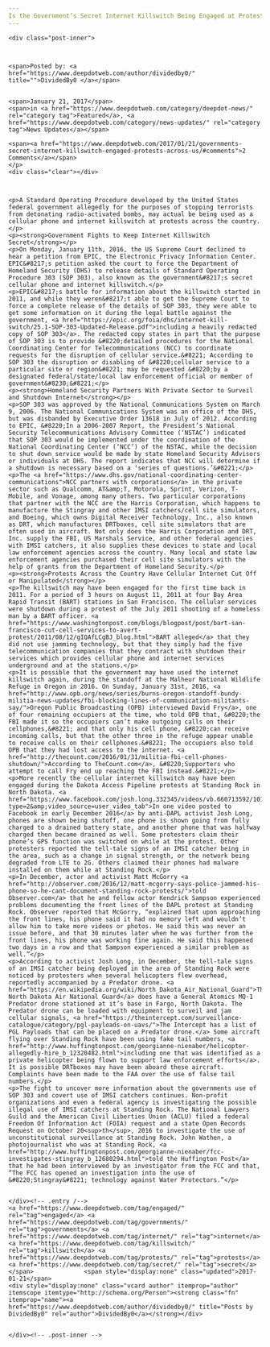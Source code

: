 ```yaml
---
Is the Government’s Secret Internet Killswitch Being Engaged at Protests Across the US?"
---
```

<article class="post-listing post-17644 post type-post status-publish format-standard has-post-thumbnail hentry  tag-engaged tag-governments tag-internet tag-killswitch tag-protests tag-secret">
    
    <div class="post-inner">
    
    
        
    <span>Posted by: <a href="https://www.deepdotweb.com/author/dividedby0/" title="">DividedBy0 </a></span>
    
    
    <span>January 21, 2017</span>
    <span>in <a href="https://www.deepdotweb.com/category/deepdot-news/" rel="category tag">Featured</a>, <a href="https://www.deepdotweb.com/category/news-updates/" rel="category tag">News Updates</a></span>
    
    <span><a href="https://www.deepdotweb.com/2017/01/21/governments-secret-internet-killswitch-engaged-protests-across-us/#comments">2 Comments</a></span>
    </p>
    <div class="clear"></div>
    
    
    
    <p>A Standard Operating Procedure developed by the United States federal government allegedly for the purposes of stopping terrorists from detonating radio-activated bombs, may actual be being used as a cellular phone and internet killswitch at protests across the country.</p>
    <p><strong>Government Fights to Keep Internet Killswitch Secret</strong></p>
    <p>On Monday, January 11th, 2016, the US Supreme Court declined to hear a petition from EPIC, the Electronic Privacy Information Center. EPIC&#8217;s petition asked the court to force the Department of Homeland Security (DHS) to release details of Standard Operating Procedure 303 (SOP 303), also known as the government&#8217;s secret cellular phone and internet killswitch.</p>
    <p>EPIC&#8217;s battle for information about the killswitch started in 2011, and while they weren&#8217;t able to get the Supreme Court to force a complete release of the details of SOP 303, they were able to get some information on it during the legal battle against the government, <a href="https://epic.org/foia/dhs/internet-kill-switch/25.1-SOP-303-Updated-Release.pdf">including a heavily redacted copy of SOP 303</a>. The redacted copy states in part that the purpose of SOP 303 is to provide &#8220;detailed procedures for the National Coordinating Center for Telecommunications (NCC) to coordinate requests for the disruption of cellular service.&#8221; According to SOP 303 the disruption or disabling of &#8220;cellular service to a particular site or region&#8221; may be requested &#8220;by a designated federal/state/local law enforcement official or member of government&#8230;&#8221;</p>
    <p><strong>Homeland Security Partners With Private Sector to Surveil and Shutdown Internet</strong></p>
    <p>SOP 303 was approved by the National Communications System on March 9, 2006. The National Communications System was an office of the DHS, but was disbanded by Executive Order 13618 in July of 2012. According to EPIC, &#8220;In a 2006-2007 Report, the President’s National Security Telecommunications Advisory Committee (‘NSTAC’) indicated that SOP 303 would be implemented under the coordination of the National Coordinating Center (‘NCC’) of the NSTAC, while the decision to shut down service would be made by state Homeland Security Advisors or individuals at DHS. The report indicates that NCC will determine if a shutdown is necessary based on a ‘series of questions.’&#8221;</p>
    <p>The <a href="https://www.dhs.gov/national-coordinating-center-communications">NCC partners with corporations</a> in the private sector such as Qualcomm, AT&amp;T, Motorola, Sprint, Verizon, T-Mobile, and Vonage, among many others. Two particular corporations that partner with the NCC are the Harris Corporation, which happens to manufacture the Stingray and other IMSI catchers/cell site simulators, and Boeing, which owns Digital Receiver Technology, Inc., also known as DRT, which manufactures DRTboxes, cell site simulators that are often used in aircraft. Not only does the Harris Corporation and DRT, Inc. supply the FBI, US Marshals Service, and other federal agencies with IMSI catchers, it also supplies these devices to state and local law enforcement agencies across the country. Many local and state law enforcement agencies purchased their cell site simulators with the help of grants from the Department of Homeland Security.</p>
    <p><strong>Protests Across the Country Have Cellular Internet Cut Off or Manipulated</strong></p>
    <p>The killswitch may have been engaged for the first time back in 2011. For a period of 3 hours on August 11, 2011 at four Bay Area Rapid Transit (BART) stations in San Francisco. The cellular services were shutdown during a protest of the July 2011 shooting of a homeless man by a BART officer. <a href="https://www.washingtonpost.com/blogs/blogpost/post/bart-san-francisco-cut-cell-services-to-avert-protest/2011/08/12/gIQAfLCgBJ_blog.html">BART alleged</a> that they did not use jamming technology, but that they simply had the five telecommunication companies that they contract with shutdown their services which provides cellular phone and internet services underground and at the stations.</p>
    <p>It is possible that the government may have used the internet killswitch again, during the standoff at the Malheur National Wildlife Refuge in Oregon in 2016. On Sunday, January 31st, 2016, <a href="http://www.opb.org/news/series/burns-oregon-standoff-bundy-militia-news-updates/fbi-blocking-lines-of-communication-militants-say/">Oregon Public Broadcasting (OPB) interviewed David Fry</a>, one of four remaining occupiers at the time, who told OPB that, &#8220;the FBI made it so the occupiers can’t make outgoing calls on their cellphones,&#8221; and that only his cell phone, &#8220;can receive incoming calls, but that the other three in the refuge appear unable to receive calls on their cellphones.&#8221; The occupiers also told OPB that they had lost access to the internet. <a href="http://thecount.com/2016/01/31/militia-fbi-cell-phones-shutdown/">According to TheCount.com</a>, &#8220;Supporters who attempt to call Fry end up reaching the FBI instead.&#8221;</p>
    <p>More recently the cellular internet killswitch may have been engaged during the Dakota Access Pipeline protests at Standing Rock in North Dakota. <a href="https://www.facebook.com/josh.long.332345/videos/vb.660713592/10154850700133593/?type=2&amp;video_source=user_video_tab">In one video posted to Facebook in early December 2016</a> by anti-DAPL activist Josh Long, phones are shown being shutoff, one phone is shown going from fully charged to a drained battery state, and another phone that was halfway charged then became drained as well. Some protesters claim their phone’s GPS function was switched on while at the protest. Other protesters reported the tell-tale signs of an IMSI catcher being in the area, such as a change in signal strength, or the network being degraded from LTE to 2G. Others claimed their phones had malware installed on them while at Standing Rock.</p>
    <p>In December, actor and activist Matt McGorry <a href="http://observer.com/2016/12/matt-mcgorry-says-police-jammed-his-phone-so-he-cant-document-standing-rock-protests/">told Observer.com</a> that he and fellow actor Kendrick Sampson experienced problems documenting the front lines of the DAPL protest at Standing Rock. Observer reported that McGorry, “explained that upon approaching the front lines, his phone said it had no memory left and wouldn’t allow him to take more videos or photos. He said this was never an issue before, and that 30 minutes later when he was further from the front lines, his phone was working fine again. He said this happened two days in a row and that Sampson experienced a similar problem as well.”</p>
    <p>According to activist Josh Long, in December, the tell-tale signs of an IMSI catcher being deployed in the area of Standing Rock were noticed by protesters when several helicopters flew overhead, reportedly accompanied by a Predator drone. <a href="https://en.wikipedia.org/wiki/North_Dakota_Air_National_Guard">The North Dakota Air National Guard</a> does have a General Atomics MQ-1 Predator drone stationed at it’s base in Fargo, North Dakota. The Predator drone can be loaded with equipment to surveil and jam cellular signals, <a href="https://theintercept.com/surveillance-catalogue/category/pgl-payloads-on-uavs/">The Intercept has a list of PGL Payloads that can be placed on a Predator drone.</a> Some aircraft flying over Standing Rock have been using fake tail numbers, <a href="http://www.huffingtonpost.com/georgianne-nienaber/helicopter-allegedly-hire_b_12320482.html">including one that was identified as a private helicopter being flown to support law enforcement efforts</a>. It is possible DRTboxes may have been aboard these aircraft. Complaints have been made to the FAA over the use of false tail numbers.</p>
    <p>The fight to uncover more information about the governments use of SOP 303 and covert use of IMSI catchers continues. Non-profit organizations and even a federal agency is investigating the possible illegal use of IMSI catchers at Standing Rock. The National Lawyers Guild and the American Civil Liberties Union (ACLU) filed a federal Freedom Of Information Act (FOIA) request and a state Open Records Request on October 20<sup>th</sup>, 2016 to investigate the use of unconstitutional surveillance at Standing Rock. John Wathen, a photojournalist who was at Standing Rock, <a href="http://www.huffingtonpost.com/georgianne-nienaber/fcc-investigates-stingray_b_12680294.html">told the Huffington Post</a> that he had been interviewed by an investigator from the FCC and that, “The FCC has opened an investigation into the use of &#8220;Stingray&#8221; technology against Water Protectors.”</p>
    
    
    </div><!-- .entry /-->
    <a href="https://www.deepdotweb.com/tag/engaged/" rel="tag">engaged</a> <a href="https://www.deepdotweb.com/tag/governments/" rel="tag">governments</a> <a href="https://www.deepdotweb.com/tag/internet/" rel="tag">internet</a> <a href="https://www.deepdotweb.com/tag/killswitch/" rel="tag">killswitch</a> <a href="https://www.deepdotweb.com/tag/protests/" rel="tag">protests</a> <a href="https://www.deepdotweb.com/tag/secret/" rel="tag">secret</a></span>				<span style="display:none" class="updated">2017-01-21</span>
    <div style="display:none" class="vcard author" itemprop="author" itemscope itemtype="http://schema.org/Person"><strong class="fn" itemprop="name"><a href="https://www.deepdotweb.com/author/dividedby0/" title="Posts by DividedBy0" rel="author">DividedBy0</a></strong></div>
    
    
    </div><!-- .post-inner -->
</article><!-- .post-listing -->

